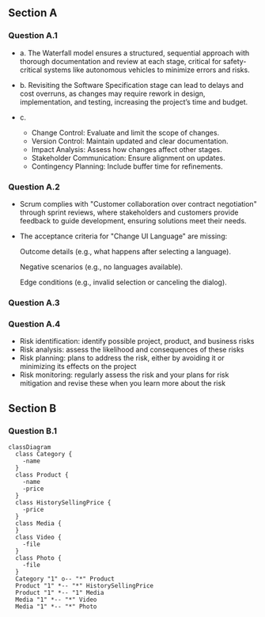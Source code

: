 ## Section A
### Question A.1
- a. The Waterfall model ensures a structured, sequential approach with thorough documentation and review at each stage, critical for safety-critical systems like autonomous vehicles to minimize errors and risks.

- b. Revisiting the Software Specification stage can lead to delays and cost overruns, as changes may require rework in design, implementation, and testing, increasing the project’s time and budget.

- c. 
  - Change Control: Evaluate and limit the scope of changes.
  - Version Control: Maintain updated and clear documentation.
  - Impact Analysis: Assess how changes affect other stages.
  - Stakeholder Communication: Ensure alignment on updates.
  - Contingency Planning: Include buffer time for refinements.
### Question A.2
- Scrum complies with "Customer collaboration over contract negotiation" through sprint reviews, where stakeholders and customers provide feedback to guide development, ensuring solutions meet their needs.


- The acceptance criteria for "Change UI Language" are missing:

    Outcome details (e.g., what happens after selecting a language).

    Negative scenarios (e.g., no languages available).
    
    Edge conditions (e.g., invalid selection or canceling the dialog).
### Question A.3
### Question A.4
- Risk identification: identify possible project, product, and business risks
- Risk analysis: assess the likelihood and consequences of these risks
- Risk planning: plans to address the risk, either by avoiding it or minimizing its effects on the project
- Risk monitoring: regularly assess the risk and your plans for risk mitigation and revise these when you learn more about the risk

## Section B
### Question B.1
```mermaid
classDiagram
  class Category {
    -name
  }
  class Product {
    -name
    -price
  }
  class HistorySellingPrice {
    -price
  }
  class Media {
  }
  class Video {
    -file
  }
  class Photo {
    -file
  }
  Category "1" o-- "*" Product
  Product "1" *-- "*" HistorySellingPrice
  Product "1" *-- "1" Media
  Media "1" *-- "*" Video
  Media "1" *-- "*" Photo
```